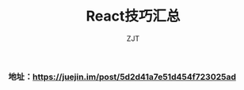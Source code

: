 ﻿---
layout: post
title: "React技巧汇总 "
subtitle: ""
author: "ZJT"
header-style: text
tags:
  - react
---

### 地址：https://juejin.im/post/5d2d41a7e51d454f723025ad






